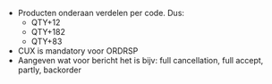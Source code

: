 - Producten onderaan verdelen per code. Dus: 
	- QTY+12
	- QTY+182
	- QTY+83
- CUX is mandatory voor ORDRSP
- Aangeven wat voor bericht het is bijv: full cancellation, full accept, partly, backorder